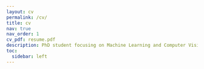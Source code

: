 ```yaml
---
layout: cv
permalink: /cv/
title: cv
nav: true
nav_order: 1
cv_pdf: resume.pdf
description: PhD student focusing on Machine Learning and Computer Vision, University of Waterloo.
toc:
  sidebar: left
---
```

